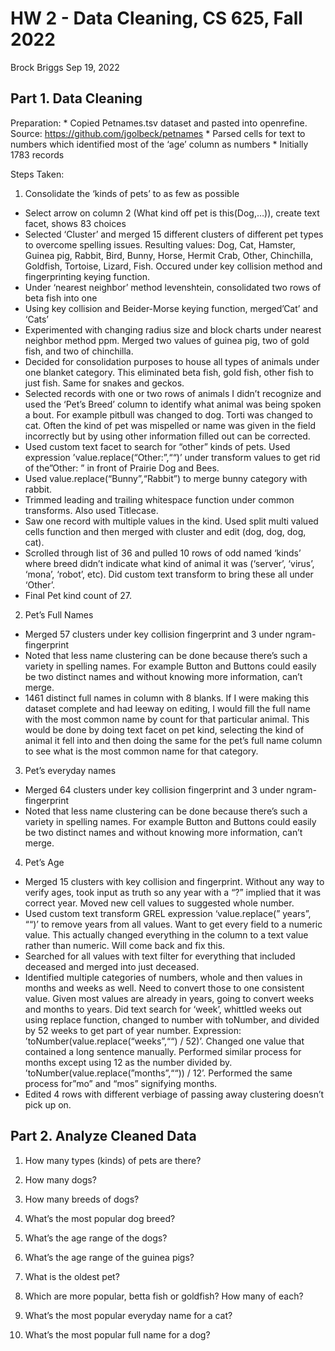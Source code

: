 HW 2 - Data Cleaning, CS 625, Fall 2022
================
Brock Briggs
Sep 19, 2022

## Part 1. Data Cleaning

Preparation: \* Copied Petnames.tsv dataset and pasted into openrefine.
Source: <https://github.com/jgolbeck/petnames> \* Parsed cells for text
to numbers which identified most of the ‘age’ column as numbers \*
Initially 1783 records

Steps Taken:

1.  Consolidate the ‘kinds of pets’ to as few as possible

-   Select arrow on column 2 (What kind off pet is this(Dog,…)), create
    text facet, shows 83 choices
-   Selected ‘Cluster’ and merged 15 different clusters of different pet
    types to overcome spelling issues. Resulting values: Dog, Cat,
    Hamster, Guinea pig, Rabbit, Bird, Bunny, Horse, Hermit Crab, Other,
    Chinchilla, Goldfish, Tortoise, Lizard, Fish. Occured under key
    collision method and fingerprinting keying function.
-   Under ‘nearest neighbor’ method levenshtein, consolidated two rows
    of beta fish into one
-   Using key collision and Beider-Morse keying function, merged’Cat’
    and ‘Cats’
-   Experimented with changing radius size and block charts under
    nearest neighbor method ppm. Merged two values of guinea pig, two of
    gold fish, and two of chinchilla.
-   Decided for consolidation purposes to house all types of animals
    under one blanket category. This eliminated beta fish, gold fish,
    other fish to just fish. Same for snakes and geckos.
-   Selected records with one or two rows of animals I didn’t recognize
    and used the ‘Pet’s Breed’ column to identify what animal was being
    spoken a bout. For example pitbull was changed to dog. Torti was
    changed to cat. Often the kind of pet was mispelled or name was
    given in the field incorrectly but by using other information filled
    out can be corrected.
-   Used custom text facet to search for “other” kinds of pets. Used
    expression ’value.replace(“Other:”,““)’ under transform values to
    get rid of the”Other: ” in front of Prairie Dog and Bees.
-   Used value.replace(“Bunny”,“Rabbit”) to merge bunny category with
    rabbit.
-   Trimmed leading and trailing whitespace function under common
    transforms. Also used Titlecase.
-   Saw one record with multiple values in the kind. Used split multi
    valued cells function and then merged with cluster and edit (dog,
    dog, dog, cat).
-   Scrolled through list of 36 and pulled 10 rows of odd named ‘kinds’
    where breed didn’t indicate what kind of animal it was (‘server’,
    ‘virus’, ‘mona’, ‘robot’, etc). Did custom text transform to bring
    these all under ‘Other’.
-   Final Pet kind count of 27.

2.  Pet’s Full Names

-   Merged 57 clusters under key collision fingerprint and 3 under
    ngram-fingerprint
-   Noted that less name clustering can be done because there’s such a
    variety in spelling names. For example Button and Buttons could
    easily be two distinct names and without knowing more information,
    can’t merge.
-   1461 distinct full names in column with 8 blanks. If I were making
    this dataset complete and had leeway on editing, I would fill the
    full name with the most common name by count for that particular
    animal. This would be done by doing text facet on pet kind,
    selecting the kind of animal it fell into and then doing the same
    for the pet’s full name column to see what is the most common name
    for that category.

3.  Pet’s everyday names

-   Merged 64 clusters under key collision fingerprint and 3 under
    ngram-fingerprint
-   Noted that less name clustering can be done because there’s such a
    variety in spelling names. For example Button and Buttons could
    easily be two distinct names and without knowing more information,
    can’t merge.

4.  Pet’s Age

-   Merged 15 clusters with key collision and fingerprint. Without any
    way to verify ages, took input as truth so any year with a “?”
    implied that it was correct year. Moved new cell values to suggested
    whole number.
-   Used custom text transform GREL expression ‘value.replace(” years”,
    ““)’ to remove years from all values. Want to get every field to a
    numeric value. This actually changed everything in the column to a
    text value rather than numeric. Will come back and fix this.
-   Searched for all values with text filter for everything that
    included deceased and merged into just deceased.
-   Identified multiple categories of numbers, whole and then values in
    months and weeks as well. Need to convert those to one consistent
    value. Given most values are already in years, going to convert
    weeks and months to years. Did text search for ‘week’, whittled
    weeks out using replace function, changed to number with toNumber,
    and divided by 52 weeks to get part of year number. Expression:
    ’toNumber(value.replace(“weeks”,““) / 52)’. Changed one value that
    contained a long sentence manually. Performed similar process for
    months except using 12 as the number divided by.
    ’toNumber(value.replace(”months”,““)) / 12’. Performed the same
    process for”mo” and “mos” signifying months.
-   Edited 4 rows with different verbiage of passing away clustering
    doesn’t pick up on.

## Part 2. Analyze Cleaned Data

1.  How many types (kinds) of pets are there?

2.  How many dogs?

3.  How many breeds of dogs?

4.  What’s the most popular dog breed?

5.  What’s the age range of the dogs?

6.  What’s the age range of the guinea pigs?

7.  What is the oldest pet?

8.  Which are more popular, betta fish or goldfish? How many of each?

9.  What’s the most popular everyday name for a cat?

10. What’s the most popular full name for a dog?

